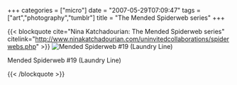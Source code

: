 +++
categories = ["micro"]
date = "2007-05-29T07:09:47"
tags = ["art","photography","tumblr"]
title = "The Mended Spiderweb series"
+++

{{< blockquote cite="Nina Katchadourian: The Mended Spiderweb series" citelink="http://www.ninakatchadourian.com/uninvitedcollaborations/spiderwebs.php" >}}
  <img class="photo" src="http://www.ninakatchadourian.com/uninvitedcollaborations/images/Mended-Spiderweb-19-Laundry.jpg" alt="Mended Spiderweb #19 (Laundry Line)" />

  <p>Mended Spiderweb #19 (Laundry Line)</p>
{{< /blockquote >}}
